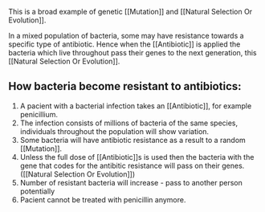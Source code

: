 This is a broad example of genetic [[Mutation]] and [[Natural Selection Or Evolution]].

In a mixed population of bacteria, some may have resistance towards a specific type of antibiotic. Hence when the [[Antibiotic]] is applied the bacteria which live throughout pass their genes to the next generation, this [[Natural Selection Or Evolution]].

## How bacteria become resistant to antibiotics:
1. A pacient with a bacterial infection takes an [[Antibiotic]], for example penicillium.
2. The infection consists of millions of bacteria of the same species, individuals throughout the population will show variation.
3. Some bacteria will have antibiotic resistance as a result to a random [[Mutation]].
4. Unless the full dose of [[Antibiotic]]s is used then the bacteria with the gene that codes for the antibitic resistance will pass on their genes. ([[Natural Selection Or Evolution]])
5. Number of resistant bacteria will increase - pass to another person potentially
6. Pacient cannot be treated with penicillin anymore.





